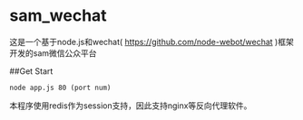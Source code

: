 sam_wechat
==========

这是一个基于node.js和wechat( https://github.com/node-webot/wechat )框架开发的sam微信公众平台

##Get Start
```
node app.js 80 (port num)
```

本程序使用redis作为session支持，因此支持nginx等反向代理软件。
